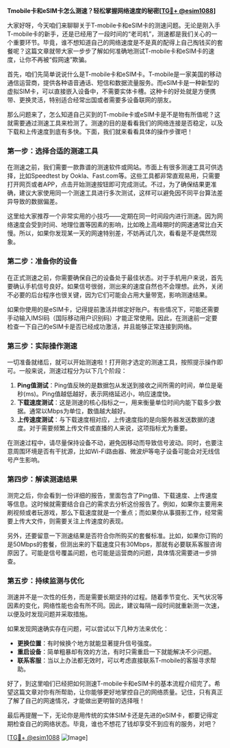 **Tmobile卡和eSIM卡怎么测速？轻松掌握网络速度的秘密[[TG💪+ @esim1088](https://t.me/s/esim1088)]**

大家好呀，今天咱们来聊聊关于T-mobile卡和eSIM卡的测速问题。无论是刚入手T-mobile卡的新手，还是已经用了一段时间的“老司机”，测速都是我们关心的一个重要环节。毕竟，谁不想知道自己的网络速度是不是真的配得上自己掏钱买的套餐呢？这篇文章就带大家一步步了解如何准确地测试T-mobile卡和eSIM卡的速度，让你不再被“假网速”欺骗。

首先，咱们先简单说说什么是T-mobile卡和eSIM卡。T-mobile是一家美国的移动通信运营商，提供各种语音通话、短信和数据流量服务。而eSIM卡是一种新型的虚拟SIM卡，可以直接嵌入设备中，不需要实体卡槽。这种卡的好处就是方便携带、更换灵活，特别适合经常出国或者需要多设备联网的朋友。

那么问题来了，怎么知道自己买到的T-mobile卡或eSIM卡是不是物有所值呢？这就需要通过测速工具来检测了。测速的目的是看看我们的网络连接是否稳定，以及下载和上传速度到底有多快。下面，我们就来看看具体的操作步骤吧！

### **第一步：选择合适的测速工具**

在测速之前，我们需要一款靠谱的测速软件或网站。市面上有很多测速工具可供选择，比如Speedtest by Ookla、Fast.com等。这些工具都非常直观易用，只需要打开网页或者APP，点击开始测速按钮即可完成测试。不过，为了确保结果更准确，建议大家使用同一个测速工具进行多次测试，这样可以避免因不同平台算法差异导致的数据偏差。

这里给大家推荐一个非常实用的小技巧——定期在同一时间段内进行测速。因为网络速度会受到时间、地理位置等因素的影响，比如晚上高峰期时的网速通常比白天慢。所以，如果你发现某一天的网速特别差，不妨再试几次，看看是不是偶然现象。

### **第二步：准备你的设备**

在正式测速之前，你需要确保自己的设备处于最佳状态。对于手机用户来说，首先要确认手机信号良好。如果信号很弱，测出来的速度自然也不会理想。此外，关闭不必要的后台程序也很关键，因为它们可能会占用大量带宽，影响测速结果。

如果你使用的是eSIM卡，记得提前激活并绑定好账户。有些情况下，可能还需要手动输入IMSI码（国际移动用户识别码）才能正常使用。因此，在测速前一定要检查一下自己的eSIM卡是否已经成功激活，并且能够正常连接到网络。

### **第三步：实际操作测速**

一切准备就绪后，就可以开始测速啦！打开刚才选定的测速工具，按照提示操作即可。一般来说，测速过程分为以下几个阶段：

1. **Ping值测试**：Ping值反映的是数据包从发送到接收之间所需的时间，单位是毫秒(ms)。Ping值越低越好，表示网络延迟小，响应速度快。
2. **下载速度测试**：这是测速的核心指标之一，用来衡量单位时间内能下载多少数据。通常以Mbps为单位，数值越大越好。
3. **上传速度测试**：与下载速度相对应，上传速度指的是向服务器发送数据的速度。对于需要频繁上传文件或直播的人来说，这项指标尤为重要。

在测速过程中，请尽量保持设备不动，避免因移动而导致信号波动。同时，也要注意周围环境是否有干扰源，比如Wi-Fi路由器、微波炉等电子设备可能会对无线信号产生影响。

### **第四步：解读测速结果**

测完之后，你会看到一份详细的报告，里面包含了Ping值、下载速度、上传速度等信息。这时候就需要结合自己的需求去分析这份报告了。例如，如果你主要用来刷视频或者玩游戏，那么下载速度就是一个重点；而如果你从事摄影工作，经常需要上传大文件，则需要关注上传速度的表现。

另外，还要留意一下测速结果是否符合你所购买的套餐标准。比如，如果你订购的是50Mbps的套餐，但测出来的下载速度只有30Mbps，那就有必要联系客服咨询原因了。可能是信号覆盖问题，也可能是运营商的问题，具体情况需要进一步排查。

### **第五步：持续监测与优化**

测速并不是一次性的任务，而是需要长期坚持的过程。随着季节变化、天气状况等因素的变化，网络性能也会有所不同。因此，建议每隔一段时间就重新测一次速，以便及时发现问题并采取措施。

如果发现网速确实存在问题，可以尝试以下几种方法来优化：

- **更换位置**：有时候换个地方就能显著提升信号强度。
- **重启设备**：简单粗暴却有效的方法，有时只需重启一下就能解决不少问题。
- **联系客服**：当以上办法都无效时，可以考虑直接联系T-mobile的客服寻求帮助。

好了，到这里咱们已经把如何测速T-mobile卡和eSIM卡的基本流程介绍完了。希望这篇文章对你有所帮助，让你能够更好地掌控自己的网络质量。记住，只有真正了解了自己的网速情况，才能做出更明智的选择哦！

最后再提醒一下，无论你是用传统的实体SIM卡还是先进的eSIM卡，都要记得定期检查自己的网络状态。毕竟，谁也不想花了钱却享受不到应有的服务，对吧？

[[TG💪+ @esim1088](https://t.me/s/esim1088) ![Image](https://i.postimg.cc/4NQfJmqS/Snipaste-2025-05-13-00-14-12.png)]